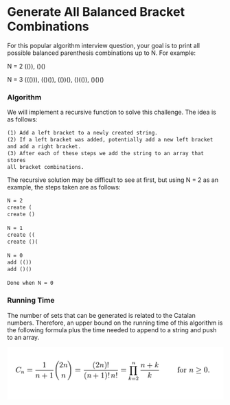 # Generate All Balanced Bracket Combinations

For this popular algorithm interview question, your goal is to print all
possible balanced parenthesis combinations up to N. For example:

N = 2
(()), ()()

N = 3
((())), (()()), (())(), ()(()), ()()()

### Algorithm

We will implement a recursive function to solve this challenge.
The idea is as follows:

	(1) Add a left bracket to a newly created string.
	(2) If a left bracket was added, potentially add a new left bracket
	and add a right bracket.
	(3) After each of these steps we add the string to an array that stores
	all bracket combinations.

The recursive solution may be difficult to see at first, but using N = 2 as
an example, the steps taken are as follows:

	N = 2
	create (
	create ()

	N = 1
	create ((
	create ()(

	N = 0
	add (())
	add ()()

	Done when N = 0

### Running Time

The number of sets that can be generated is related to the Catalan numbers.
Therefore, an upper bound on the running time of this algorithm is the
following formula plus the time needed to append to a string and push to
an array.

![Run Time](run_time.png)
